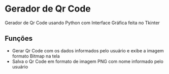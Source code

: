 # Gerador de Qr Code
Gerador de Qr Code usando Python com Interface Gráfica feita no Tkinter
 
## Funções
- Gerar Qr Code com os dados informados pelo usuário e exibe a imagem formato Bitmap na tela
- Salva o Qr Code em formato de imagem PNG com nome informado pelo usuário